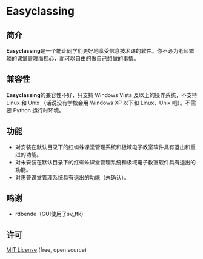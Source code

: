 # Easyclassing
## 简介
**Easyclassing**是一个能让同学们更好地享受信息技术课的软件。你不必为老师繁琐的课堂管理而担心，而可以自由的做自己想做的事情。

## 兼容性
**Easyclassing**的兼容性不好，只支持 Windows Vista 及以上的操作系统，不支持 Linux 和 Unix （话说没有学校会用 Windows XP 以下和 Linux、Unix 吧）。不需要 Python 运行时环境。

## 功能
* 对安装在默认目录下的红蜘蛛课堂管理系统和极域电子教室软件具有退出和重进的功能。
* 对未安装在默认目录下的红蜘蛛课堂管理系统和极域电子教室软件具有退出的功能。
* 对惠普课堂管理系统具有退出的功能（未确认）。

## 鸣谢
* rdbende（GUI使用了sv_ttk）

## 许可
[MIT License](https://github.com/hootime-183/Easyclassing/blob/main/LICENSE) (free, open source)
